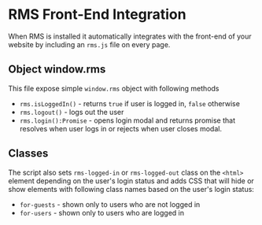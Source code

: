 # RMS Front-End Integration

When RMS is installed it automatically integrates with the front-end of your website by including an `rms.js` file on every page. 

## Object window.rms

This file expose simple `window.rms` object with following methods

- `rms.isLoggedIn()` - returns `true` if user is logged in, `false` otherwise
- `rms.logout()` - logs out the user
- `rms.login():Promise` - opens login modal and returns promise that resolves when user logs in or rejects when user closes modal.

## Classes

The script also sets `rms-logged-in` or `rms-logged-out` class on the `<html>` element depending on the user's login status and adds CSS
that will hide or show elements with following class names based on the user's login status:

- `for-guests` - shown only to users who are not logged in
- `for-users` - shown only to users who are logged in

